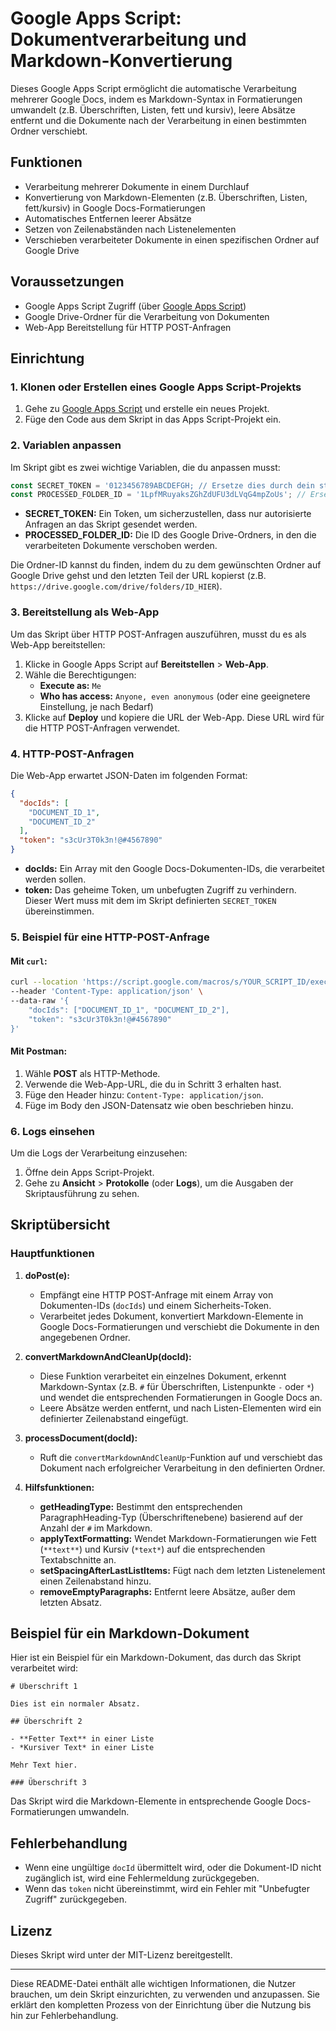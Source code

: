 # Google Apps Script: Dokumentverarbeitung und Markdown-Konvertierung

Dieses Google Apps Script ermöglicht die automatische Verarbeitung mehrerer Google Docs, indem es Markdown-Syntax in Formatierungen umwandelt (z.B. Überschriften, Listen, fett und kursiv), leere Absätze entfernt und die Dokumente nach der Verarbeitung in einen bestimmten Ordner verschiebt.

## Funktionen

- Verarbeitung mehrerer Dokumente in einem Durchlauf
- Konvertierung von Markdown-Elementen (z.B. Überschriften, Listen, fett/kursiv) in Google Docs-Formatierungen
- Automatisches Entfernen leerer Absätze
- Setzen von Zeilenabständen nach Listenelementen
- Verschieben verarbeiteter Dokumente in einen spezifischen Ordner auf Google Drive

## Voraussetzungen

- Google Apps Script Zugriff (über [Google Apps Script](https://script.google.com))
- Google Drive-Ordner für die Verarbeitung von Dokumenten
- Web-App Bereitstellung für HTTP POST-Anfragen

## Einrichtung

### 1. Klonen oder Erstellen eines Google Apps Script-Projekts

1. Gehe zu [Google Apps Script](https://script.google.com) und erstelle ein neues Projekt.
2. Füge den Code aus dem Skript in das Apps Script-Projekt ein.

### 2. Variablen anpassen

Im Skript gibt es zwei wichtige Variablen, die du anpassen musst:

```javascript
const SECRET_TOKEN = '0123456789ABCDEFGH; // Ersetze dies durch dein starkes Token
const PROCESSED_FOLDER_ID = '1LpfMRuyaksZGhZdUFU3dLVqG4mpZoUs'; // Ersetze dies durch die ID des Ordners, in den die verarbeiteten Dateien verschoben werden
```

- **SECRET_TOKEN:** Ein Token, um sicherzustellen, dass nur autorisierte Anfragen an das Skript gesendet werden.
- **PROCESSED_FOLDER_ID:** Die ID des Google Drive-Ordners, in den die verarbeiteten Dokumente verschoben werden.

Die Ordner-ID kannst du finden, indem du zu dem gewünschten Ordner auf Google Drive gehst und den letzten Teil der URL kopierst (z.B. `https://drive.google.com/drive/folders/ID_HIER`).

### 3. Bereitstellung als Web-App

Um das Skript über HTTP POST-Anfragen auszuführen, musst du es als Web-App bereitstellen:

1. Klicke in Google Apps Script auf **Bereitstellen** > **Web-App**.
2. Wähle die Berechtigungen:
   - **Execute as:** `Me`
   - **Who has access:** `Anyone, even anonymous` (oder eine geeignetere Einstellung, je nach Bedarf)
3. Klicke auf **Deploy** und kopiere die URL der Web-App. Diese URL wird für die HTTP POST-Anfragen verwendet.

### 4. HTTP-POST-Anfragen

Die Web-App erwartet JSON-Daten im folgenden Format:

```json
{
  "docIds": [
    "DOCUMENT_ID_1",
    "DOCUMENT_ID_2"
  ],
  "token": "s3cUr3T0k3n!@#4567890"
}
```

- **docIds:** Ein Array mit den Google Docs-Dokumenten-IDs, die verarbeitet werden sollen.
- **token:** Das geheime Token, um unbefugten Zugriff zu verhindern. Dieser Wert muss mit dem im Skript definierten `SECRET_TOKEN` übereinstimmen.

### 5. Beispiel für eine HTTP-POST-Anfrage

#### Mit `curl`:

```bash
curl --location 'https://script.google.com/macros/s/YOUR_SCRIPT_ID/exec' \
--header 'Content-Type: application/json' \
--data-raw '{
    "docIds": ["DOCUMENT_ID_1", "DOCUMENT_ID_2"],
    "token": "s3cUr3T0k3n!@#4567890"
}'
```

#### Mit Postman:

1. Wähle **POST** als HTTP-Methode.
2. Verwende die Web-App-URL, die du in Schritt 3 erhalten hast.
3. Füge den Header hinzu: `Content-Type: application/json`.
4. Füge im Body den JSON-Datensatz wie oben beschrieben hinzu.

### 6. Logs einsehen

Um die Logs der Verarbeitung einzusehen:

1. Öffne dein Apps Script-Projekt.
2. Gehe zu **Ansicht** > **Protokolle** (oder **Logs**), um die Ausgaben der Skriptausführung zu sehen.

## Skriptübersicht

### Hauptfunktionen

1. **doPost(e):**
   - Empfängt eine HTTP POST-Anfrage mit einem Array von Dokumenten-IDs (`docIds`) und einem Sicherheits-Token.
   - Verarbeitet jedes Dokument, konvertiert Markdown-Elemente in Google Docs-Formatierungen und verschiebt die Dokumente in den angegebenen Ordner.

2. **convertMarkdownAndCleanUp(docId):**
   - Diese Funktion verarbeitet ein einzelnes Dokument, erkennt Markdown-Syntax (z.B. `#` für Überschriften, Listenpunkte `-` oder `*`) und wendet die entsprechenden Formatierungen in Google Docs an.
   - Leere Absätze werden entfernt, und nach Listen-Elementen wird ein definierter Zeilenabstand eingefügt.

3. **processDocument(docId):**
   - Ruft die `convertMarkdownAndCleanUp`-Funktion auf und verschiebt das Dokument nach erfolgreicher Verarbeitung in den definierten Ordner.

4. **Hilfsfunktionen:**
   - **getHeadingType:** Bestimmt den entsprechenden ParagraphHeading-Typ (Überschriftenebene) basierend auf der Anzahl der `#` im Markdown.
   - **applyTextFormatting:** Wendet Markdown-Formatierungen wie Fett (`**text**`) und Kursiv (`*text*`) auf die entsprechenden Textabschnitte an.
   - **setSpacingAfterLastListItems:** Fügt nach dem letzten Listenelement einen Zeilenabstand hinzu.
   - **removeEmptyParagraphs:** Entfernt leere Absätze, außer dem letzten Absatz.

## Beispiel für ein Markdown-Dokument

Hier ist ein Beispiel für ein Markdown-Dokument, das durch das Skript verarbeitet wird:

```
# Überschrift 1

Dies ist ein normaler Absatz.

## Überschrift 2

- **Fetter Text** in einer Liste
- *Kursiver Text* in einer Liste

Mehr Text hier.

### Überschrift 3
```

Das Skript wird die Markdown-Elemente in entsprechende Google Docs-Formatierungen umwandeln.

## Fehlerbehandlung

- Wenn eine ungültige `docId` übermittelt wird, oder die Dokument-ID nicht zugänglich ist, wird eine Fehlermeldung zurückgegeben.
- Wenn das `token` nicht übereinstimmt, wird ein Fehler mit "Unbefugter Zugriff" zurückgegeben.

## Lizenz

Dieses Skript wird unter der MIT-Lizenz bereitgestellt.


---

Diese README-Datei enthält alle wichtigen Informationen, die Nutzer brauchen, um dein Skript einzurichten, zu verwenden und anzupassen. Sie erklärt den kompletten Prozess von der Einrichtung über die Nutzung bis hin zur Fehlerbehandlung.
